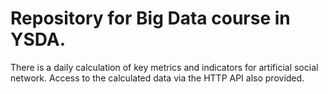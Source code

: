# Repository for Big Data course in YSDA. 
There is a daily calculation of key metrics and indicators for artificial social network. Access to the calculated data via the HTTP API also provided.
